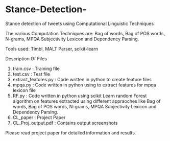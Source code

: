 # Stance-Detection-
Stance detection of tweets using Computational Linguistic Techniques

The various Computation Techniques are:
Bag of words, Bag of POS words, N-grams, MPQA Subjectivity Lexicon and Dependency Parsing.

Tools used: Timbl, MALT Parser, scikit-learn

Description Of Files
1. train.csv : Training file
2. test.csv : Test file
3. extract_features.py : Code written in python to create feature files
4. mpqa.py : Code written in python using to extract features for mpqa lexicon file
5. RF.py : Code written in python using scikit Learn random Forest algorithm on features extracted using different appraoches like Bag of words, Bag of POS words, N-grams, MPQA Subjectivity Lexicon and Dependency Parsing.
5. CL_paper : Project Paper
6. CL_Proj_output.pdf : Contains output screenshots 

Please read project paper for detailed information and results.
